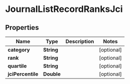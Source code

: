 

# JournalListRecordRanksJci


## Properties

Name | Type | Description | Notes
------------ | ------------- | ------------- | -------------
**category** | **String** |  |  [optional]
**rank** | **String** |  |  [optional]
**quartile** | **String** |  |  [optional]
**jciPercentile** | **Double** |  |  [optional]



